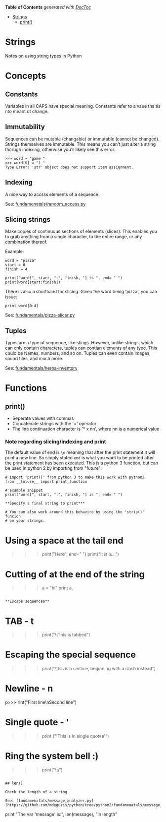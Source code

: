 <!-- START doctoc generated TOC please keep comment here to allow auto update -->
<!-- DON'T EDIT THIS SECTION, INSTEAD RE-RUN doctoc TO UPDATE -->
**Table of Contents**  *generated with [DocToc](https://github.com/thlorenz/doctoc)*

- [Strings](#strings)
  - [print()](#print)

<!-- END doctoc generated TOC please keep comment here to allow auto update -->

# Strings

Notes on using string types in Python

# Concepts

## Constants

Variables in all CAPS have special meaning. Constants refer to a vaue tha tis nto meant ot change.

## Immutability 

Sequences can be mutable (changable) or immutable (cannot be changed). Strings themselves are immutable. This means you can't just alter a string thorugh indexing, otherwise you'll likely see this error:

```
>>> word = "game "
>>> word[0] = "l "
Type Error: 'str' object does not support item assignment.
```

## Indexing

A nice way to accsss elements of a sequence. 

See: [fundamenatals/random_access.py](https://github.com/mdeguzis/python/tree/python2/fundamenatals/random_access.py)

## Slicing strings

Make copies of continuous sections of elements (slices). This enables you to grab anything from a single character, to the entire range, or any combination thereof.

Example:
```
word = "pizza"
start = 0
finish = 4	

print("word[", start, ":", finish, "] is ", end= " ")
print(word[start:finish])
```

There is also a shorthand for slicing. Given the word being 'pizza', you can issue:
```
print word[0:4]
```
See: [fundamentals/pizza-slicer.py](https://github.com/mdeguzis/python/blob/python2/fundamentals/pizza-slicer.py)

## Tuples

Types are a type of sequence, like stings. However, unlike strings, which can only contain characters, tuples can contian elements of any type. This could be Names, numbers, and so on. Tuples can even contain images, sound files, and much more.

See: [fundamentals/heros-inventory](https://github.com/mdeguzis/python/blob/python2/fundamentals/heros-inventory.py)

# Functions

## print()

* Seperate values with commas
* Concatenate strings with the '+' operator
* The line continuation character is '* x nn', where nn is a numerical value

### Note regarding slicing/indexing and print

The default value of end is `\n` meaning that after the print statement it will print a new line. So simply stated `end` is what you want to be printed after the print statement has been executed. This is a python 3 function, but can be used in python 2 by importing from "future":

```
# import 'print()' from python 3 to make this work with python2
from __future__ import print_function

# example snippet
print("word[", start, ":", finish, "] is ", end= " ")

**Specify a final string to print***

# You can also work around this behaviro by using the 'strip()' funcion 
# on your strings.
```
# Using a space at the tail end
>>> print("Here", end=" ")
>>> print("it is is...")

# Cutting of at the end of the string
>>> a = "hi"
>>> print a,
```

**Escape sequences**

```
# TAB - t
>>> print("\tThis is tabbed")

# Escaping the special sequence
>>> print("\\this is a sentice, beginning with a slash instead")

# Newline - n
p>>> rint("First line\nSecond line")

# Single quote - \'
>>> print ("\'This is in single quotes\'")

# Ring the system bell :)
>>> print("\a")

```

## len()

Check the length of a string

See: [fundamenatals/message_analyzer.py](https://github.com/mdeguzis/python/tree/python2/fundamenatals/message_analyzer.py)

```
print "The var 'message' is:", len(message), "in length"

```

